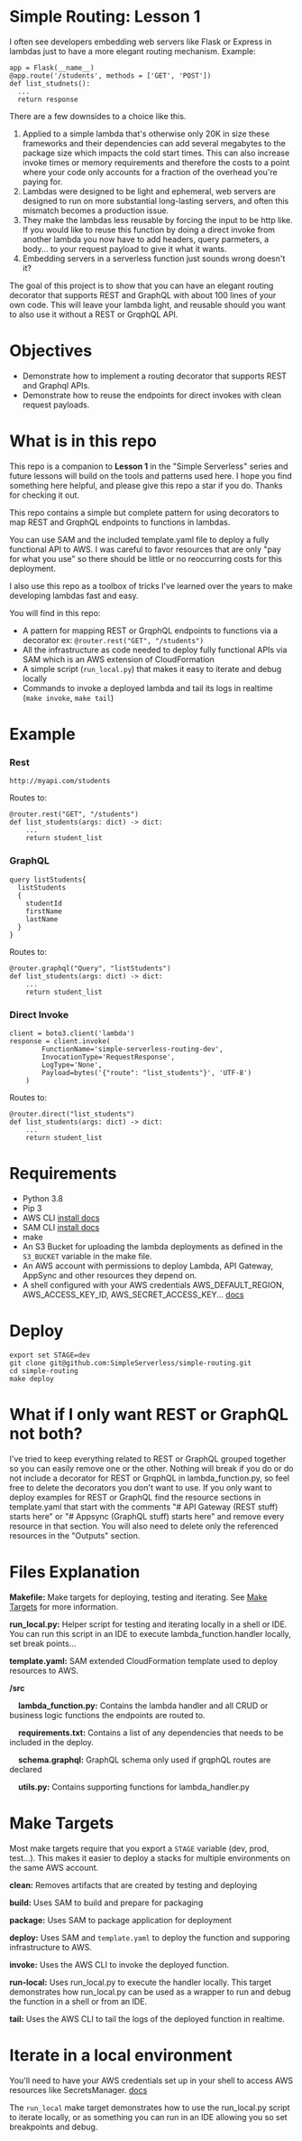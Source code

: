 # Simple Routing: Lesson 1
I often see developers embedding web servers like Flask or Express in lambdas just to have a more elegant routing mechanism.
Example: 
```
app = Flask(__name__)
@app.route('/students', methods = ['GET', 'POST'])
def list_studnets():
  ...
  return response
```
There are a few downsides to a choice like this.
1. Applied to a simple lambda that's otherwise only 20K in size these frameworks and their dependencies can add several megabytes to the
   package size which impacts the cold start times.  This can also increase invoke times or memory requirements and therefore the costs to a point where 
   your code only accounts for a fraction of the overhead you're paying for.
2. Lambdas were designed to be light and ephemeral, web servers are designed to run on more substantial long-lasting servers, and
often this mismatch becomes a production issue.
3. They make the lambdas less reusable by forcing the input to be http like. If you would like to reuse this function by
doing a direct invoke from another lambda you now have to add headers, query parmeters, a body... to your request payload to give it what it wants.
4. Embedding servers in a serverless function just sounds wrong doesn't it?

The goal of this project is to show that you can have an elegant routing decorator that supports REST and GraphQL with about 100 lines of your own code.
This will leave your lambda light, and reusable should you want to also use it without a REST or GrqphQL API.

# Objectives
- Demonstrate how to implement a routing decorator that supports REST and Graphql APIs.
- Demonstrate how to reuse the endpoints for direct invokes with clean request payloads.

# What is in this repo
This repo is a companion to **Lesson 1** in the "Simple Serverless" series and future lessons will build on the tools and patterns used here.
I hope you find something here helpful, and please give this repo a star if you do. Thanks for checking it out.

This repo contains a simple but complete pattern for using decorators to map REST and GrqphQL endpoints to functions in lambdas. 

You can use SAM and the included template.yaml file to deploy a fully functional API to AWS. 
I was careful to favor resources that are only "pay for what you use" so there should be little or no reoccurring costs for this deployment.

I also use this repo as a toolbox of tricks I've learned over the years to make developing lambdas fast and easy. 

You will
find in this repo:
- A pattern for mapping REST or GrqphQL endpoints to functions via a decorator ex: `@router.rest("GET", "/students")`
- All the infrastructure as code needed to deploy fully functional APIs via SAM which is an AWS extension of CloudFormation
- A simple script (`run_local.py`) that makes it easy to iterate and debug locally
- Commands to invoke a deployed lambda and tail its logs in realtime (`make invoke`, `make tail`)



# Example

### Rest

`http://myapi.com/students`

Routes to:
```
@router.rest("GET", "/students")
def list_students(args: dict) -> dict:
    ...
    return student_list
```

### GraphQL
```
query listStudents{
  listStudents
  {
    studentId
    firstName
    lastName
  }
}
```
Routes to:
```
@router.graphql("Query", "listStudents")
def list_students(args: dict) -> dict:
    ...
    return student_list
```

### Direct Invoke
```
client = boto3.client('lambda')
response = client.invoke(
        FunctionName='simple-serverless-routing-dev',
        InvocationType='RequestResponse',
        LogType='None',
        Payload=bytes('{"route": "list_students"}', 'UTF-8')
    )
```
Routes to:
```
@router.direct("list_students")
def list_students(args: dict) -> dict:
    ...
    return student_list
```

# Requirements

- Python 3.8
- Pip 3
- AWS CLI [install docs](https://docs.aws.amazon.com/cli/latest/userguide/install-cliv2.html)
- SAM CLI [install docs](https://docs.aws.amazon.com/serverless-application-model/latest/developerguide/serverless-sam-cli-install.html)
- make
- An S3 Bucket for uploading the lambda deployments as defined in the `S3_BUCKET` variable in the make file.
- An AWS account with permissions to deploy Lambda, API Gateway, AppSync 
and other resources they depend on.
- A shell configured with your AWS credentials AWS_DEFAULT_REGION, AWS_ACCESS_KEY_ID, AWS_SECRET_ACCESS_KEY... 
  [docs](https://docs.aws.amazon.com/cli/latest/userguide/cli-configure-envvars.html)


# Deploy
```
export set STAGE=dev
git clone git@github.com:SimpleServerless/simple-routing.git
cd simple-routing
make deploy
```

# What if I only want REST or GraphQL not both?
I've tried to keep everything related to REST or GraphQL grouped together so you can easily remove one or the other.
Nothing will break if you do or do not include a decorator for REST or GrqphQL in lambda_function.py, so feel free to delete the 
decorators you don't want to use.
If you only want to deploy examples for REST or GraphQL find the resource sections in template.yaml that start with
the comments "# API Gateway (REST stuff) starts here" or "#  Appsync (GraphQL stuff) starts here" and remove every resource
in that section. You will also need to delete only the referenced resources in the "Outputs" section.


# Files Explanation
**Makefile:** Make targets for deploying, testing and iterating. See [Make Targets](#make-targets) for more information.

**run_local.py:** Helper script for testing and iterating locally in a shell or IDE. 
You can run this script in an IDE to execute lambda_function.handler locally, set break points...

**template.yaml:** SAM extended CloudFormation template used to deploy resources to AWS.

**/src**

&nbsp;&nbsp;&nbsp;&nbsp;**lambda_function.py:** Contains the lambda handler and all CRUD or business logic functions the endpoints are routed to.

&nbsp;&nbsp;&nbsp;&nbsp;**requirements.txt:** Contains a list of any dependencies that needs to be included in the deploy.

&nbsp;&nbsp;&nbsp;&nbsp;**schema.graphql:** GraphQL schema only used if grqphQL routes are declared

&nbsp;&nbsp;&nbsp;&nbsp;**utils.py:** Contains supporting functions for lambda_handler.py


# Make Targets
Most make targets require that you export a `STAGE` variable (dev, prod, test...). 
This makes it easier to deploy a stacks for multiple environments on the same AWS account.

**clean:** Removes artifacts that are created by testing and deploying

**build:** Uses SAM to build and prepare for packaging

**package:** Uses SAM to package application for deployment

**deploy:** Uses SAM and `template.yaml` to deploy the function and supporing infrastructure to AWS.

**invoke:** Uses the AWS CLI to invoke the deployed function.

**run-local:** Uses run_local.py to execute the handler locally. This target demonstrates
how run_local.py can be used as a wrapper to run and debug the function in a shell or from an IDE.

**tail:** Uses the AWS CLI to tail the logs of the deployed function in realtime.



# Iterate in a local environment
You'll need to have your AWS credentials set up in your shell to access AWS resources like SecretsManager. [docs](https://docs.aws.amazon.com/cli/latest/userguide/cli-configure-envvars.html)

The `run_local` make target demonstrates how to use the run_local.py script to iterate locally, or as something you can 
run in an IDE allowing you so set breakpoints and debug. 
